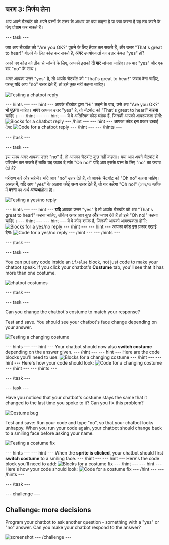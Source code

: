 ## चरण 3: निर्णय लेना

आप अपने चैटबॉट को अपने प्रश्नों के उत्तर के आधार पर क्या कहना है या क्या करना है यह तय करने के लिए प्रोग्राम कर सकते हैं।

\--- task \---

क्या आप चैटबॉट को "Are you OK?" पूछने के लिए तैयार कर सकते हैं, और उत्तर "That's great to hear!" बोलने के लिए कोड कर सकते हैं, **अगर** उपयोगकर्ता का उत्तर केवल "yes" हो?

अपने नए कोड को ठीक से जांचने के लिए, आपको इसको **दो बार** जांचना चाहिए।एक बार "yes" और एक बार "no" के साथ।

अगर आपका उत्तर "yes" है, तो आपके चैटबॉट को "That's great to hear!" जवाब देना चाहिए, परन्तु यदि आप "no" उत्तर देते हैं, तो इसे कुछ नहीं कहना चाहिए।

![Testing a chatbot reply](images/chatbot-if-test.png)

\--- hints \--- \--- hint \--- आपके चॅटबोट द्वारा "Hi" कहने के बाद, उसे अब "Are you OK?" भी **पूछना** चाहिए। **अगर** आपका उत्तर "yes" है, तो चॅटबोट को "That's great to hear!" **कहना** चाहिए। \--- /hint \--- \--- hint \--- ये वे अतिरिक्त कोड ब्लॉक हैं, जिनकी आपको आवश्यकता होगी: ![Blocks for a chatbot reply](images/chatbot-if-blocks.png) \--- /hint \--- \--- hint \--- आपका कोड इस प्रकार दखाई देगा: ![Code for a chatbot reply](images/chatbot-if-code.png) \--- /hint \--- \--- /hints \---

\--- /task \---

\--- task \---

इस समय अगर आपका उत्तर "no" है, तो आपका चैटबॉट कुछ नहीं कहता। क्या आप अपने चैटबॉट में परिवर्तन कर सकते हैं ताकि यह जवाब दे सके "Oh no!" यदि आप इसके प्रश्न के लिए "no" का जवाब देते हैं?

परीक्षण करें और सहेजें। यदि आप "no" उत्तर देते हैं, तो आपके चैटबॉट को "Oh no" कहना चाहिए। असल में, यदि आप "yes" के अलावा कोई अन्य उत्तर देते हैं, तो यह कहेगा "Oh no!" (`अगर/या` ब्लॉक में **वरना** का अर्थ **अन्यथा**होता है)।

![Testing a yes/no reply](images/chatbot-if-else-test.png)

\--- hints \--- \--- hint \--- **यदि** आपका उत्तर "yes" है तो आपके चैटबॉट को अब "That's great to hear!" कहना चाहिए, लेकिन अगर आप कुछ **और** जवाब देते हैं तो इसे "Oh no!" कहना चाहिए। \--- /hint \--- \--- hint \--- ये वे कोड ब्लॉक हैं, जिनकी आपको आवश्यकता होगी: ![Blocks for a yes/no reply](images/chatbot-if-else-blocks.png) \--- /hint \--- \--- hint \--- आपका कोड इस प्रकार दखाई देगा: ![Code for a yes/no reply](images/chatbot-if-else-code.png) \--- /hint \--- \--- /hints \---

\--- /task \---

\--- task \---

You can put any code inside an `if/else` block, not just code to make your chatbot speak. If you click your chatbot's **Costume** tab, you'll see that it has more than one costume.

![chatbot costumes](images/chatbot-costume-view.png)

\--- /task \---

\--- task \---

Can you change the chatbot's costume to match your response?

Test and save. You should see your chatbot's face change depending on your answer.

![Testing a changing costume](images/chatbot-costume-test.png)

\--- hints \--- \--- hint \--- Your chatbot should now also **switch costume** depending on the answer given. \--- /hint \--- \--- hint \--- Here are the code blocks you'll need to use: ![Blocks for a changing costume](images/chatbot-costume-blocks.png) \--- /hint \--- \--- hint \--- Here's how your code should look: ![Code for a changing costume](images/chatbot-costume-code.png) \--- /hint \--- \--- /hints \---

\--- /task \---

\--- task \---

Have you noticed that your chatbot's costume stays the same that it changed to the last time you spoke to it? Can you fix this problem?

![Costume bug](images/chatbot-costume-bug-test.png)

Test and save: Run your code and type "no", so that your chatbot looks unhappy. When you run your code again, your chatbot should change back to a smiling face before asking your name.

![Testing a costume fix](images/chatbot-costume-fix-test.png)

\--- hints \--- \--- hint \--- When the **sprite is clicked**, your chatbot should first **switch costume** to a smiling face. \--- /hint \--- \--- hint \--- Here's the code block you'll need to add: ![Blocks for a costume fix](images/chatbot-costume-fix-blocks.png) \--- /hint \--- \--- hint \--- Here's how your code should look: ![Code for a costume fix](images/chatbot-costume-fix-code.png) \--- /hint \--- \--- /hints \---

\--- /task \---

\--- challenge \---

## Challenge: more decisions

Program your chatbot to ask another question - something with a "yes" or "no" answer. Can you make your chatbot respond to the answer?

![screenshot](images/chatbot-joke.png) \--- /challenge \---